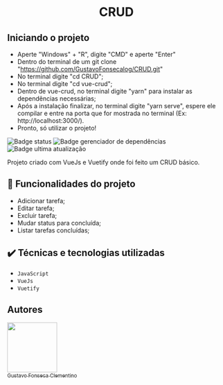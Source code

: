 <h1 align="center"> CRUD </h1>

## Iniciando o projeto

- Aperte "Windows" + "R", digite "CMD" e aperte "Enter"
- Dentro do terminal de um git clone "https://github.com/GustavoFonsecalog/CRUD.git"
- No terminal digite "cd CRUD";
- No terminal digite "cd vue-crud";
- Dentro de vue-crud, no terminal digite "yarn" para instalar as dependências necessárias;
- Após a instalação finalizar, no terminal digite "yarn serve", espere ele compilar e entre na porta que for mostrada no terminal (Ex: http://localhost:3000/).
- Pronto, só utilizar o projeto!

![Badge status](https://img.shields.io/badge/STATUS-FINALIZADO-green)
![Badge gerenciador de dependências](https://img.shields.io/badge/Yarn-1.22.19-blue)
![Badge ultima atualização](https://img.shields.io/badge/Ultima%20atualiza%C3%A7%C3%A3o-Maio-yellow)

Projeto criado com VueJs e Vuetify onde foi feito um CRUD básico.

## :hammer: Funcionalidades do projeto

- Adicionar tarefa;
- Editar tarefa;
- Excluir tarefa;
- Mudar status para concluída;
- Listar tarefas concluídas;

## ✔️ Técnicas e tecnologias utilizadas

- ``JavaScript``
- ``VueJs``
- ``Vuetify``

## Autores

[<img src="https://avatars.githubusercontent.com/u/83730260?v=4" width=115><br><sub> Gustavo Fonseca Clementino </sub>](https://github.com/GustavoFonsecalog)
